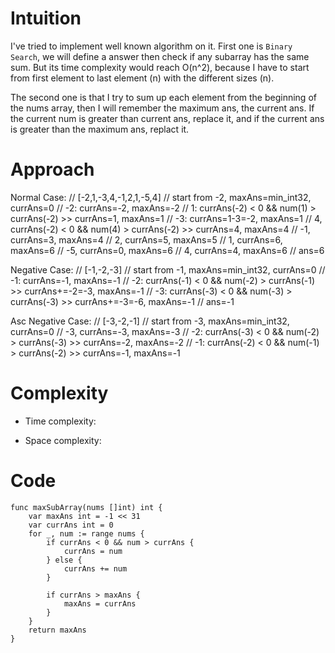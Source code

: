 # Intuition
I've tried to implement well known algorithm on it.
First one is `Binary Search`, we will define a answer then check if any subarray has the same sum. But its time complexity would reach O(n^2), because I have to start from first element to last element (n) with the different sizes (n).

The second one is that I try to sum up each element from the beginning of the nums array, then I will remember the maximum ans, the current ans. If the current num is greater than current ans, replace it, and if the current ans is greater than the maximum ans, replact it.

# Approach
Normal Case:
// [-2,1,-3,4,-1,2,1,-5,4]
// start from -2, maxAns=min_int32, currAns=0
// -2: currAns=-2, maxAns=-2
// 1: currAns(-2) < 0 && num(1) > currAns(-2) >> currAns=1, maxAns=1
// -3: currAns=1-3=-2, maxAns=1
// 4, currAns(-2) < 0 && num(4) > currAns(-2) >> currAns=4, maxAns=4
// -1, currAns=3, maxAns=4
// 2, currAns=5, maxAns=5
// 1, currAns=6, maxAns=6
// -5, currAns=0, maxAns=6
// 4, currAns=4, maxAns=6
// ans=6

Negative Case:
// [-1,-2,-3]
// start from -1, maxAns=min_int32, currAns=0
// -1: currAns=-1, maxAns=-1
// -2: currAns(-1) < 0 && num(-2) > currAns(-1) >> currAns+=-2=-3, maxAns=-1
// -3: currAns(-3) < 0 && num(-3) > currAns(-3) >> currAns+=-3=-6, maxAns=-1
// ans=-1

Asc Negative Case:
// [-3,-2,-1]
// start from -3, maxAns=min_int32, currAns=0
// -3, currAns=-3, maxAns=-3
// -2: currAns(-3) < 0 && num(-2) > currAns(-3) >> currAns=-2, maxAns=-2
// -1: currAns(-2) < 0 && num(-1) > currAns(-2) >> currAns=-1, maxAns=-1


# Complexity
- Time complexity:
<!-- Add your time complexity here, e.g. $$O(n)$$ -->

- Space complexity:
<!-- Add your space complexity here, e.g. $$O(n)$$ -->

# Code
```
func maxSubArray(nums []int) int {
    var maxAns int = -1 << 31
    var currAns int = 0
    for _, num := range nums {
        if currAns < 0 && num > currAns {
            currAns = num
        } else {
            currAns += num
        }
        
        if currAns > maxAns {
            maxAns = currAns
        }
    }
    return maxAns
}